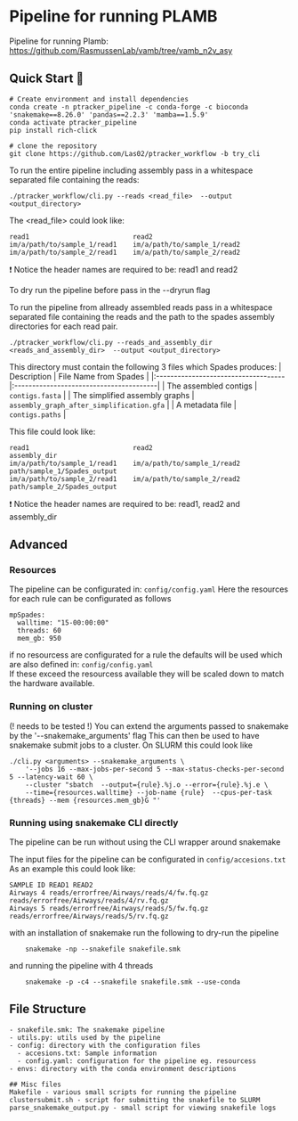 # Pipeline for running PLAMB 
Pipeline for running Plamb: https://github.com/RasmussenLab/vamb/tree/vamb_n2v_asy


## Quick Start :rocket:
```
# Create environment and install dependencies 
conda create -n ptracker_pipeline -c conda-forge -c bioconda 'snakemake==8.26.0' 'pandas==2.2.3' 'mamba==1.5.9'
conda activate ptracker_pipeline
pip install rich-click

# clone the repository
git clone https://github.com/Las02/ptracker_workflow -b try_cli

```
 To run the entire pipeline including assembly pass in a whitespace separated file containing the reads:
```
./ptracker_workflow/cli.py --reads <read_file>  --output <output_directory>
```
The <read_file> could look like:


``` 
read1                          read2
im/a/path/to/sample_1/read1    im/a/path/to/sample_1/read2
im/a/path/to/sample_2/read1    im/a/path/to/sample_2/read2
```
:heavy_exclamation_mark: Notice the header names are required to be: read1 and read2  
  
To dry run the pipeline before pass in the --dryrun flag

To run the pipeline from allready assembled reads pass in a whitespace separated file containing the reads and the path to the spades assembly directories for each read pair.
```
./ptracker_workflow/cli.py --reads_and_assembly_dir <reads_and_assembly_dir>  --output <output_directory>
```
This directory must contain the following 3 files which Spades produces: 
| Description                         | File Name from Spades                               |
|:------------------------------------|:----------------------------------------|
| The assembled contigs               | `contigs.fasta`                         |
| The simplified assembly graphs      | `assembly_graph_after_simplification.gfa` |
| A metadata file                     | `contigs.paths`                         |

This file could look like:

``` 
read1                          read2                         assembly_dir                                           
im/a/path/to/sample_1/read1    im/a/path/to/sample_1/read2   path/sample_1/Spades_output  
im/a/path/to/sample_2/read1    im/a/path/to/sample_2/read2   path/sample_2/Spades_output          
```
 :heavy_exclamation_mark: Notice the header names are required to be: read1, read2 and assembly_dir  
 
## Advanced
### Resources 

The pipeline can be configurated in: ``` config/config.yaml ```
Here the resources for each rule can be configurated as follows
```
mpSpades:
  walltime: "15-00:00:00"
  threads: 60
  mem_gb: 950
```
if no resourcess are configurated for a rule the defaults will be used which are also defined in: ``` config/config.yaml ```  
If these exceed the resourcess available they will be scaled down to match the hardware available. 

### Running on cluster 
(! needs to be tested !)
You can extend the arguments passed to snakemake by the '--snakemake_arguments' flag
This can then be used to have snakemake submit jobs to a cluster.
On SLURM this could look like

```
./cli.py <arguments> --snakemake_arguments \
    '--jobs 16 --max-jobs-per-second 5 --max-status-checks-per-second 5 --latency-wait 60 \
    --cluster "sbatch  --output={rule}.%j.o --error={rule}.%j.e \
    --time={resources.walltime} --job-name {rule}  --cpus-per-task {threads} --mem {resources.mem_gb}G "'
```


### Running using snakemake CLI directly
The pipeline can be run without using the CLI wrapper around snakemake

The input files for the pipeline can be configurated in ``` config/accesions.txt ``` 
As an example this could look like:
```
SAMPLE ID READ1 READ2
Airways 4 reads/errorfree/Airways/reads/4/fw.fq.gz reads/errorfree/Airways/reads/4/rv.fq.gz
Airways 5 reads/errorfree/Airways/reads/5/fw.fq.gz reads/errorfree/Airways/reads/5/rv.fq.gz
```

with an installation of snakemake run the following to dry-run the pipeline
```
	snakemake -np --snakefile snakefile.smk
```
and running the pipeline with 4 threads
```
	snakemake -p -c4 --snakefile snakefile.smk --use-conda
```


## File Structure
```
- snakefile.smk: The snakemake pipeline
- utils.py: utils used by the pipeline
- config: directory with the configuration files
  - accesions.txt: Sample information
  - config.yaml: configuration for the pipeline eg. resourcess
- envs: directory with the conda environment descriptions

## Misc files
Makefile - various small scripts for running the pipeline
clustersubmit.sh - script for submitting the snakefile to SLURM
parse_snakemake_output.py - small script for viewing snakefile logs
```
